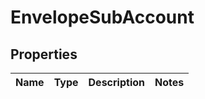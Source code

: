 
# EnvelopeSubAccount

## Properties
Name | Type | Description | Notes
------------ | ------------- | ------------- | -------------



